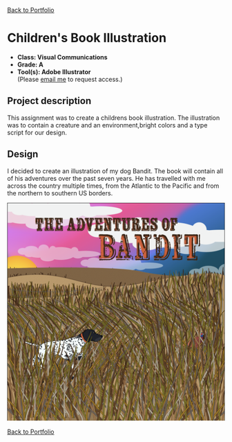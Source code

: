[Back to Portfolio](./)

Children's Book Illustration
===============

-   **Class: Visual Communications** 
-   **Grade: A** 
-   **Tool(s): Adobe Illustrator**   
    (Please [email me](mailto:rbsquires@csustudent.net?subject=GitHub%20Access) to request access.)

## Project description

This assignment was to create a childrens book illustration. The illustration was to contain a creature and an environment,bright colors and a type script for our design.

## Design

I decided to create an illustration of my dog Bandit. The book will contain all of his adventures over the past seven years. He has travelled with me across the country multiple times, from the Atlantic to the Pacific and from the northern to southern US borders.

![screenshot](images/Design/AdventuresOfBandit.png)

[Back to Portfolio](./)

